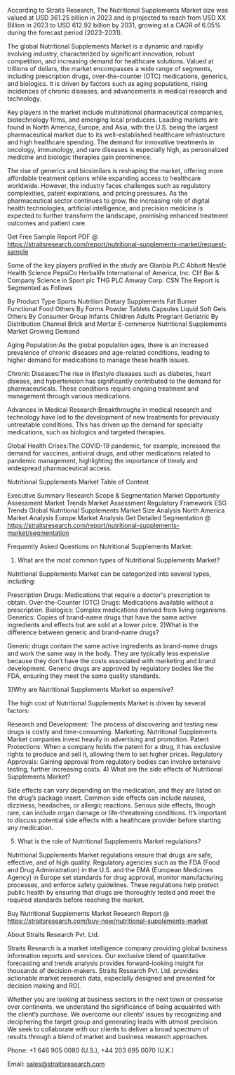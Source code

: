 According to Straits Research, The Nutritional Supplements Market size was valued at USD 361.25 billion in 2023 and is projected to reach from USD XX Billion in 2023 to USD 612.92 billion by 2031, growing at a CAGR of 6.05% during the forecast period (2023-2031).

The global Nutritional Supplements Market is a dynamic and rapidly evolving industry, characterized by significant innovation, robust competition, and increasing demand for healthcare solutions. Valued at trillions of dollars, the market encompasses a wide range of segments, including prescription drugs, over-the-counter (OTC) medications, generics, and biologics. It is driven by factors such as aging populations, rising incidences of chronic diseases, and advancements in medical research and technology.

Key players in the market include multinational pharmaceutical companies, biotechnology firms, and emerging local producers. Leading markets are found in North America, Europe, and Asia, with the U.S. being the largest pharmaceutical market due to its well-established healthcare infrastructure and high healthcare spending. The demand for innovative treatments in oncology, immunology, and rare diseases is especially high, as personalized medicine and biologic therapies gain prominence.

The rise of generics and biosimilars is reshaping the market, offering more affordable treatment options while expanding access to healthcare worldwide. However, the industry faces challenges such as regulatory complexities, patent expirations, and pricing pressures. As the pharmaceutical sector continues to grow, the increasing role of digital health technologies, artificial intelligence, and precision medicine is expected to further transform the landscape, promising enhanced treatment outcomes and patient care.

Get Free Sample Report PDF @ https://straitsresearch.com/report/nutritional-supplements-market/request-sample

Some of the key players profiled in the study are
Glanbia PLC
Abbott
Nestlé Health Science
PepsiCo
Herbalife
International of America, Inc.
Clif Bar & Company
Science in Sport plc
THG PLC
Amway Corp.
CSN
The Report is Segmented as Follows

By Product Type
Sports Nutrition
Dietary Supplements
Fat Burner
Functional Food
Others
By Forms
Powder
Tablets
Capsules
Liquid
Soft Gels
Others
By Consumer Group
Infants
Children
Adults
Pregnant
Geriatric
By Distribution Channel
Brick and Mortar
E-commerce
Nutritional Supplements Market Growing Demand

Aging Population:As the global population ages, there is an increased prevalence of chronic diseases and age-related conditions, leading to higher demand for medications to manage these health issues.

Chronic Diseases:The rise in lifestyle diseases such as diabetes, heart disease, and hypertension has significantly contributed to the demand for pharmaceuticals. These conditions require ongoing treatment and management through various medications.

Advances in Medical Research:Breakthroughs in medical research and technology have led to the development of new treatments for previously untreatable conditions. This has driven up the demand for specialty medications, such as biologics and targeted therapies.

Global Health Crises:The COVID-19 pandemic, for example, increased the demand for vaccines, antiviral drugs, and other medications related to pandemic management, highlighting the importance of timely and widespread pharmaceutical access.

Nutritional Supplements Market Table of Content

Executive Summary
Research Scope & Segmentation
Market Opportunity Assessment
Market Trends
Market Assessment
Regulatory Framework
ESG Trends
Global Nutritional Supplements Market Size Analysis
North America Market Analysis
Europe Market Analysis
Get Detailed Segmentation @ https://straitsresearch.com/report/nutritional-supplements-market/segmentation

Frequently Asked Questions on Nutritional Supplements Market:

1) What are the most common types of Nutritional Supplements Market?

Nutritional Supplements Market can be categorized into several types, including:

Prescription Drugs: Medications that require a doctor's prescription to obtain.
Over-the-Counter (OTC) Drugs: Medications available without a prescription.
Biologics: Complex medications derived from living organisms.
Generics: Copies of brand-name drugs that have the same active ingredients and effects but are sold at a lower price.
2)What is the difference between generic and brand-name drugs?

Generic drugs contain the same active ingredients as brand-name drugs and work the same way in the body. They are typically less expensive because they don’t have the costs associated with marketing and brand development. Generic drugs are approved by regulatory bodies like the FDA, ensuring they meet the same quality standards.

3)Why are Nutritional Supplements Market so expensive?

The high cost of Nutritional Supplements Market is driven by several factors:

Research and Development: The process of discovering and testing new drugs is costly and time-consuming.
Marketing: Nutritional Supplements Market companies invest heavily in advertising and promotion.
Patent Protections: When a company holds the patent for a drug, it has exclusive rights to produce and sell it, allowing them to set higher prices.
Regulatory Approvals: Gaining approval from regulatory bodies can involve extensive testing, further increasing costs.
4) What are the side effects of Nutritional Supplements Market?

Side effects can vary depending on the medication, and they are listed on the drug’s package insert. Common side effects can include nausea, dizziness, headaches, or allergic reactions. Serious side effects, though rare, can include organ damage or life-threatening conditions. It’s important to discuss potential side effects with a healthcare provider before starting any medication.

5) What is the role of Nutritional Supplements Market regulations?

Nutritional Supplements Market regulations ensure that drugs are safe, effective, and of high quality. Regulatory agencies such as the FDA (Food and Drug Administration) in the U.S. and the EMA (European Medicines Agency) in Europe set standards for drug approval, monitor manufacturing processes, and enforce safety guidelines. These regulations help protect public health by ensuring that drugs are thoroughly tested and meet the required standards before reaching the market.

Buy Nutritional Supplements Market Research Report @ https://straitsresearch.com/buy-now/nutritional-supplements-market

About Straits Research Pvt. Ltd.

Straits Research is a market intelligence company providing global business information reports and services. Our exclusive blend of quantitative forecasting and trends analysis provides forward-looking insight for thousands of decision-makers. Straits Research Pvt. Ltd. provides actionable market research data, especially designed and presented for decision making and ROI.

Whether you are looking at business sectors in the next town or crosswise over continents, we understand the significance of being acquainted with the client’s purchase. We overcome our clients’ issues by recognizing and deciphering the target group and generating leads with utmost precision. We seek to collaborate with our clients to deliver a broad spectrum of results through a blend of market and business research approaches.

Phone: +1 646 905 0080 (U.S.), +44 203 695 0070 (U.K.)

Email: sales@straitsresearch.com
